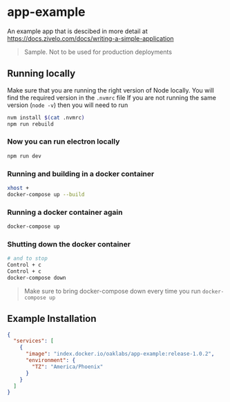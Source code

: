 # app-example

An example app that is descibed in more detail at <https://docs.zivelo.com/docs/writing-a-simple-application>

> Sample. Not to be used for production deployments

## Running locally

Make sure that you are running the right version of Node locally. You will find the required version in the `.nvmrc` file
If you are not running the same version (`node -v`) then you will need to run

``` bash
nvm install $(cat .nvmrc)
npm run rebuild
```

### Now you can run electron locally

``` bash
npm run dev
```

### Running and building in a docker container

``` bash
xhost +
docker-compose up --build
```

### Running  a docker container again

``` bash
docker-compose up
```

### Shutting down the  docker container

``` bash
# and to stop
Control + c
Control + c
docker-compose down
```

> Make sure to bring docker-compose down every time you run `docker-compose up`

## Example Installation

``` json
{
  "services": [
    {
      "image": "index.docker.io/oaklabs/app-example:release-1.0.2",
      "environment": {
        "TZ": "America/Phoenix"
      }
    }
  ]
}

```
